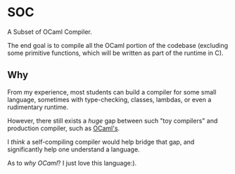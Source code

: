 # SOC

A Subset of OCaml Compiler. 

The end goal is to compile all the OCaml portion of the codebase (excluding some
primitive functions, which will be written as part of the runtime in C).

## Why

From my experience, most students can build a compiler for some small language,
sometimes with type-checking, classes, lambdas, or even a rudimentary runtime.

However, there still exists a _huge_ gap between such "toy compilers" and
production compiler, such as [OCaml's](https://github.com/ocaml/ocaml).

I _think_ a self-compiling compiler would help bridge that gap, and
significantly help one understand a language.

As to _why OCaml_? I just love this language:).
